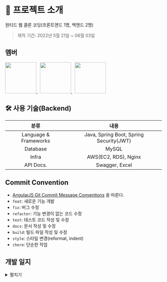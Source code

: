 # 📝 프로젝트 소개
원티드 웹 클론 코딩(프론트엔드 1명, 백엔드 2명)

>제작 기간: 2022년 5월 21일 ~ 06월 03일

## 멤버
<p>
  <a href="https://github.com/dkswnkk">
     <img src="https://github.com/dkswnkk.png" width="100">
  </a>
  &nbsp;
  <a href="https://github.com/kys95">
   <img src="https://github.com/kys95.png" width="100">
  </a>
  &nbsp;
  <a href="https://github.com/Sukyung-Park">
   <img src="https://github.com/Sukyung-Park.png" width="100">
  </a>
</p>


## 🛠 사용 기술(Backend)
|분류|내용|
|:---:|:---:|
|Language & Frameworks|Java, Spring Boot, Spring Security(JWT)|
|Database|MySQL|
|Infra|AWS(EC2, RDS), Nginx|
|API Docs.|Swagger, Excel|


## Commit Convention
- [AngularJS Git Commit Message Conventions](https://gist.github.com/stephenparish/9941e89d80e2bc58a153) 을 따른다.
- `feat`: 새로운 기능 개발
- `fix`: 버그 수정
- `refactor`: 기능 변경이 없는 코드 수정
- `test`: 테스트 코드 작성 및 수정
- `docs`: 문서 작성 및 수정
- `build`: 빌드 파일 작성 및 수정
- `style`: 스타일 변경(reformat, indent)
- `chore`: 단순한 작업

## 개발 일지
<details>
<summary>펼치기</summary>
&nbsp;

<details>
<summary>5월 21일</summary>
</details>

<details>
<summary>5월 22일</summary>
</details>

<details>
<summary>5월 23일</summary>
</details>

<details>
<summary>5월 24일</summary>
</details>

<details>
<summary>5월 25일</summary>
</details>

<details>
<summary>5월 26일</summary>
</details>

<details>
<summary>5월 27일</summary>
</details>

<details>
<summary>5월 28일</summary>
</details>

<details>
<summary>5월 29일</summary>
</details>

<details>
<summary>5월 30일</summary>
</details>

<details>
<summary>5월 31일</summary>
</details>

<details>
<summary>6월 1일</summary>
</details>

<details>
<summary>6월 2일</summary>
</details>

<details>
<summary>6월 3일</summary>
</details>

</details>
